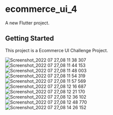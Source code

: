 # ecommerce_ui_4

A new Flutter project.

## Getting Started

This project is a Ecommerce UI Challenge Project.

![Screenshot_2022 07 27_08 11 38 307](https://user-images.githubusercontent.com/62571684/181147119-ca6d5c89-ce7e-48b7-805e-1f6c38c37fcc.png)
![Screenshot_2022 07 27_08 11 44 153](https://user-images.githubusercontent.com/62571684/181147122-7c0fbe49-bdff-4c8a-bb00-650628fa51b4.png)
![Screenshot_2022 07 27_08 11 48 003](https://user-images.githubusercontent.com/62571684/181147126-838ba332-34ba-4392-b117-d4ed2f642642.png)
![Screenshot_2022 07 27_08 11 54 319](https://user-images.githubusercontent.com/62571684/181147130-06c40bd7-06d8-43b1-913e-ed06f1452fca.png)
![Screenshot_2022 07 27_08 11 57 569](https://user-images.githubusercontent.com/62571684/181147133-913614c5-ea34-4025-ae44-0bcd8f625d64.png)
![Screenshot_2022 07 27_08 12 16 687](https://user-images.githubusercontent.com/62571684/181147139-0b0fc8f7-f120-4546-8af3-ac6dfe1a8770.png)
![Screenshot_2022 07 27_08 12 21 170](https://user-images.githubusercontent.com/62571684/181147142-ada3c0ab-21e1-4606-9609-ed98435e92c5.png)
![Screenshot_2022 07 27_08 12 36 102](https://user-images.githubusercontent.com/62571684/181147144-55eba5df-252c-440a-9701-479dd2d8b397.png)
![Screenshot_2022 07 27_08 12 48 770](https://user-images.githubusercontent.com/62571684/181147145-e57d24d2-6bda-4cbe-bff0-13dfd56d3aed.png)
![Screenshot_2022 07 27_08 14 26 152](https://user-images.githubusercontent.com/62571684/181147149-cd123f7f-a0ba-44bd-bf97-b8574cea484f.png)
